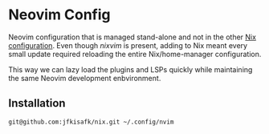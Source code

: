 # Neovim Config

Neovim configuration that is managed stand-alone and not in the other [Nix configuration](https://github.com/jfkisafk/nix).
Even though _nixvim_ is present, adding to Nix meant every small update required reloading
the entire Nix/home-manager configuration.

This way we can lazy load the plugins and LSPs quickly while maintaining the same Neovim
development enbvironment.

## Installation

```shell
git@github.com:jfkisafk/nix.git ~/.config/nvim
```
